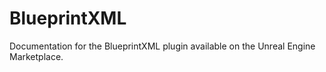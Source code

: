 # BlueprintXML
Documentation for the BlueprintXML plugin available on the Unreal Engine Marketplace.
